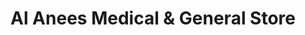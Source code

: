 ---
title: "Al Anees Medical & General Store"
url: /karachi/al-anees-medical-and-general-store/
shop: medical supply
---